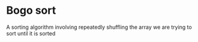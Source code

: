 # Bogo sort

A sorting algorithm involving repeatedly shuffling the array we are trying to sort until it is sorted
